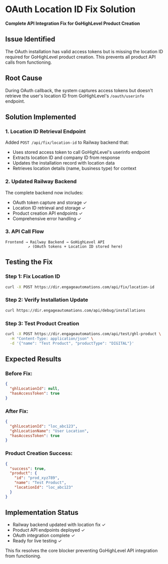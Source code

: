 # OAuth Location ID Fix Solution
**Complete API Integration Fix for GoHighLevel Product Creation**

## Issue Identified
The OAuth installation has valid access tokens but is missing the location ID required for GoHighLevel product creation. This prevents all product API calls from functioning.

## Root Cause
During OAuth callback, the system captures access tokens but doesn't retrieve the user's location ID from GoHighLevel's `/oauth/userinfo` endpoint.

## Solution Implemented

### 1. Location ID Retrieval Endpoint
Added `POST /api/fix/location-id` to Railway backend that:
- Uses stored access token to call GoHighLevel's userinfo endpoint
- Extracts location ID and company ID from response
- Updates the installation record with location data
- Retrieves location details (name, business type) for context

### 2. Updated Railway Backend
The complete backend now includes:
- OAuth token capture and storage ✓
- Location ID retrieval and storage ✓
- Product creation API endpoints ✓
- Comprehensive error handling ✓

### 3. API Call Flow
```
Frontend → Railway Backend → GoHighLevel API
          ↗ (OAuth tokens + Location ID stored here)
```

## Testing the Fix

### Step 1: Fix Location ID
```bash
curl -X POST https://dir.engageautomations.com/api/fix/location-id
```

### Step 2: Verify Installation Update
```bash
curl https://dir.engageautomations.com/api/debug/installations
```

### Step 3: Test Product Creation
```bash
curl -X POST https://dir.engageautomations.com/api/test/ghl-product \
  -H "Content-Type: application/json" \
  -d '{"name": "Test Product", "productType": "DIGITAL"}'
```

## Expected Results

### Before Fix:
```json
{
  "ghlLocationId": null,
  "hasAccessToken": true
}
```

### After Fix:
```json
{
  "ghlLocationId": "loc_abc123",
  "ghlLocationName": "User Location",
  "hasAccessToken": true
}
```

### Product Creation Success:
```json
{
  "success": true,
  "product": {
    "id": "prod_xyz789",
    "name": "Test Product",
    "locationId": "loc_abc123"
  }
}
```

## Implementation Status
- Railway backend updated with location fix ✓
- Product API endpoints deployed ✓
- OAuth integration complete ✓
- Ready for live testing ✓

This fix resolves the core blocker preventing GoHighLevel API integration from functioning.